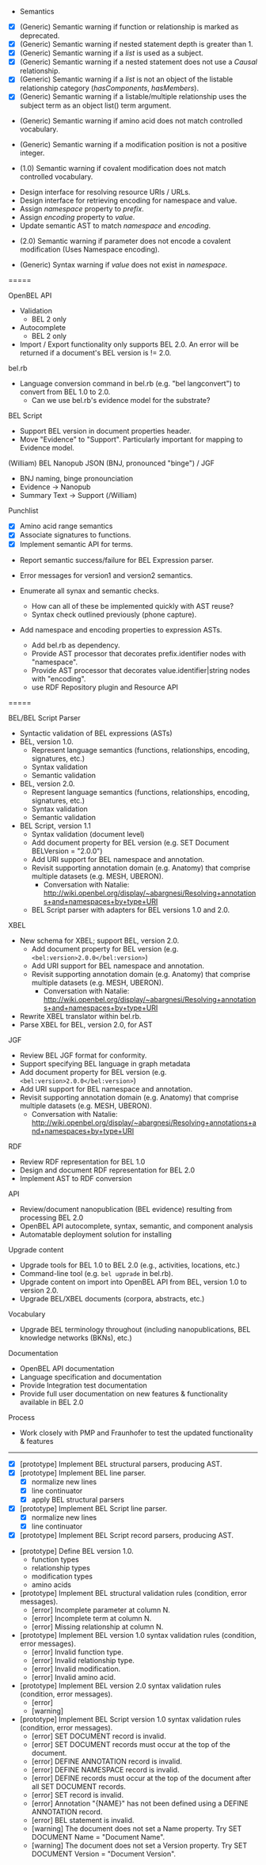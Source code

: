 * Semantics

- [x] (Generic) Semantic warning if function or relationship is marked as deprecated.
- [x] (Generic) Semantic warning if nested statement depth is greater than 1.
- [x] (Generic) Semantic warning if a *list* is used as a subject.
- [x] (Generic) Semantic warning if a nested statement does not use a *Causal* relationship.
- [x] (Generic) Semantic warning if a *list* is not an object of the listable relationship category (*hasComponents*, *hasMembers*).
- [x] (Generic) Semantic warning if a listable/multiple relationship uses the subject term as an object list() term argument.
- (Generic) Semantic warning if amino acid does not match controlled vocabulary.
- (Generic) Semantic warning if a modification position is not a positive integer.

- (1.0) Semantic warning if covalent modification does not match controlled vocabulary.

* Design interface for resolving resource URIs / URLs.
* Design interface for retrieving encoding for namespace and value.
* Assign *namespace* property to *prefix*.
* Assign *encoding* property to *value*.
* Update semantic AST to match *namespace* and *encoding*.

- (2.0) Semantic warning if parameter does not encode a covalent modification (Uses Namespace encoding).

- (Generic) Syntax warning if *value* does not exist in *namespace*.

=====

OpenBEL API
- Validation
  - BEL 2 only
- Autocomplete
  - BEL 2 only
- Import / Export functionality only supports BEL 2.0. An error will be returned if a document's BEL version is != 2.0.

bel.rb
- Language conversion command in bel.rb (e.g. "bel langconvert") to convert from BEL 1.0 to 2.0.
  - Can we use bel.rb's evidence model for the substrate?

BEL Script
- Support BEL version in document properties header.
- Move "Evidence" to "Support". Particularly important for mapping to Evidence model.

(William)
BEL Nanopub JSON (BNJ, pronounced "binge") / JGF
- BNJ naming, binge pronounciation
- Evidence -> Nanopub
- Summary Text -> Support
(/William)

Punchlist
- [x] Amino acid range semantics
- [x] Associate signatures to functions.
- [x] Implement semantic API for terms.
- Report semantic success/failure for BEL Expression parser.
- Error messages for version1 and version2 semantics.

- Enumerate all synax and semantic checks.
  - How can all of these be implemented quickly with AST reuse?
  - Syntax check outlined previously (phone capture).

- Add namespace and encoding properties to expression ASTs.
  - Add bel.rb as dependency.
  - Provide AST processor that decorates prefix.identifier nodes with "namespace".
  - Provide AST processor that decorates value.identifier|string nodes with "encoding".
  - use RDF Repository plugin and Resource API

=====

BEL/BEL Script Parser
- Syntactic validation of BEL expressions (ASTs)
- BEL, version 1.0.
  * Represent language semantics (functions, relationships, encoding, signatures, etc.)
  * Syntax validation
  * Semantic validation
- BEL, version 2.0.
  * Represent language semantics (functions, relationships, encoding, signatures, etc.)
  * Syntax validation
  * Semantic validation
- BEL Script, version 1.1
  * Syntax validation (document level)
  * Add document property for BEL version (e.g. SET Document BELVersion = "2.0.0")
  * Add URI support for BEL namespace and annotation.
  * Revisit supporting annotation domain (e.g. Anatomy) that comprise multiple datasets (e.g. MESH, UBERON).
    - Conversation with Natalie: http://wiki.openbel.org/display/~abargnesi/Resolving+annotations+and+namespaces+by+type+URI
  * BEL Script parser with adapters for BEL versions 1.0 and 2.0.

XBEL
- New schema for XBEL; support BEL, version 2.0.
  * Add document property for BEL version (e.g. `<bel:version>2.0.0</bel:version>`)
  * Add URI support for BEL namespace and annotation.
  * Revisit supporting annotation domain (e.g. Anatomy) that comprise multiple datasets (e.g. MESH, UBERON).
    - Conversation with Natalie: http://wiki.openbel.org/display/~abargnesi/Resolving+annotations+and+namespaces+by+type+URI
- Rewrite XBEL translator within bel.rb.
- Parse XBEL for BEL, version 2.0, for AST

JGF
- Review BEL JGF format for conformity.
- Support specifying BEL language in graph metadata
- Add document property for BEL version (e.g. `<bel:version>2.0.0</bel:version>`)
- Add URI support for BEL namespace and annotation.
- Revisit supporting annotation domain (e.g. Anatomy) that comprise multiple datasets (e.g. MESH, UBERON).
  * Conversation with Natalie: http://wiki.openbel.org/display/~abargnesi/Resolving+annotations+and+namespaces+by+type+URI

RDF
- Review RDF representation for BEL 1.0
- Design and document RDF representation for BEL 2.0
- Implement AST to RDF conversion

API
- Review/document nanopublication (BEL evidence) resulting from processing BEL 2.0
- OpenBEL API autocomplete, syntax, semantic, and component analysis
- Automatable deployment solution for installing

Upgrade content
- Upgrade tools for BEL 1.0 to BEL 2.0 (e.g., activities, locations, etc.)
- Command-line tool (e.g. `bel ugprade` in bel.rb).
- Upgrade content on import into OpenBEL API from BEL, version 1.0 to version 2.0.
- Upgrade BEL/XBEL documents (corpora, abstracts, etc.)

Vocabulary
- Upgrade BEL terminology throughout (including nanopublications, BEL knowledge networks (BKNs), etc.)

Documentation

- OpenBEL API documentation
- Language specification and documentation
- Provide Integration test documentation
- Provide full user documentation on new features & functionality available in BEL 2.0

Process

- Work closely with PMP and Fraunhofer to test the updated functionality & features

-----

- [x] [prototype] Implement BEL structural parsers, producing AST.
- [x] [prototype] Implement BEL line parser.
  - [x] normalize new lines
  - [x] line continuator
  - [x] apply BEL structural parsers
- [x] [prototype] Implement BEL Script line parser.
  - [x] normalize new lines
  - [x] line continuator
- [x] [prototype] Implement BEL Script record parsers, producing AST.
- [prototype] Define BEL version 1.0.
  - function types
  - relationship types
  - modification types
  - amino acids
- [prototype] Implement BEL structural validation rules (condition, error messages).
  - [error] Incomplete parameter at column N.
  - [error] Incomplete term at column N.
  - [error] Missing relationship at column N.
- [prototype] Implement BEL version 1.0 syntax validation rules (condition, error messages).
  - [error] Invalid function type.
  - [error] Invalid relationship type.
  - [error] Invalid modification.
  - [error] Invalid amino acid.
- [prototype] Implement BEL version 2.0 syntax validation rules (condition, error messages).
  - [error]
  - [warning]
- [prototype] Implement BEL Script version 1.0 syntax validation rules (condition, error messages).
  - [error]   SET DOCUMENT record is invalid.
  - [error]   SET DOCUMENT records must occur at the top of the document.
  - [error]   DEFINE ANNOTATION record is invalid.
  - [error]   DEFINE NAMESPACE record is invalid.
  - [error]   DEFINE records must occur at the top of the document after all SET DOCUMENT records.
  - [error]   SET record is invalid.
  - [error]   Annotation "{NAME}" has not been defined using a DEFINE ANNOTATION record.
  - [error]   BEL statement is invalid.
  - [warning] The document does not set a Name property. Try SET DOCUMENT Name = "Document Name".
  - [warning] The document does not set a Version property. Try SET DOCUMENT Version = "Document Version".
